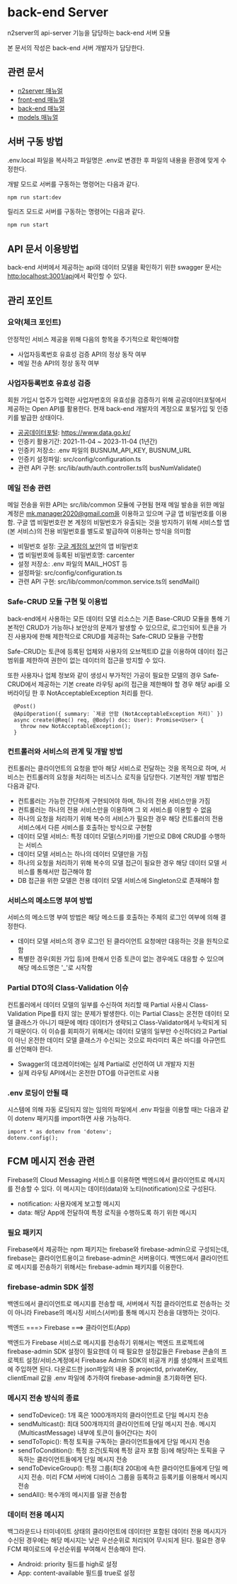 # back-end Server

n2server의 api-server 기능을 담당하는 back-end 서버 모듈

본 문서의 작성은 back-end 서버 개발자가 담당한다.

## 관련 문서

- [n2server 매뉴얼](https://github.com/ByunMooYoung/n2server)
- [front-end 매뉴얼](https://github.com/ByunMooYoung/n2server/tree/main/front-end)
- [back-end 매뉴얼](https://github.com/ByunMooYoung/n2server/tree/main/back-end)
- [models 매뉴얼](https://github.com/ByunMooYoung/n2server/tree/main/models)

## 서버 구동 방법

.env.local 파일을 복사하고 파일명은 .env로 변경한 후 파일의 내용을 환경에 맞게 수정한다.

개발 모드로 서버를 구동하는 명령어는 다음과 같다.

```bash
npm run start:dev
```

릴리즈 모드로 서버를 구동하는 명령어는 다음과 같다.

```bash
npm run start
```

## API 문서 이용방법

back-end 서버에서 제공하는 api와 데이터 모델을 확인하기 위한 swagger 문서는 [http:localhost:3001/api](http:localhost:3001/api)에서 확인할 수 있다.

## 관리 포인트

### 요약(체크 포인트)

안정적인 서비스 제공을 위해 다음의 항목을 주기적으로 확인해야함

- 사업자등록번호 유효성 검증 API의 정상 동작 여부
- 메일 전송 API의 정상 동작 여부

### 사업자등록번호 유효성 검증

회원 가입시 업주가 입력한 사업자번호의 유효성을 검증하기 위해 공공데이터포털에서 제공하는 Open API를 활용한다.
현재 back-end 개발자의 계정으로 포털가입 및 인증키를 발급한 상태이다.

- [공공데이터포털](https://www.data.go.kr/): https://www.data.go.kr/
- 인증키 활용기간: 2021-11-04 ~ 2023-11-04 (1년간)
- 인증키 저장소: .env 파일의 BUSNUM_API_KEY, BUSNUM_URL
- 인증키 설정파일: src/config/configuration.ts
- 관련 API 구현: src/lib/auth/auth.controller.ts의 busNumValidate()

### 메일 전송 관련

메일 전송을 위한 API는 src/lib/common 모듈에 구현됨
현재 메일 발송을 위한 메일 계정은 mk.manager2020@gmail.com을 이용하고 있으며 구글 앱 비밀번호를 이용함.
구글 앱 비밀번호란 본 계정의 비밀번호가 유출되는 것을 방지하기 위해 서비스할 앱(본 서비스)의 전용 비밀번호를 별도로 발급하여 이용하는 방식을 의미함

- 비밀번호 설정: [구글 계정의 보안](https://myaccount.google.com/security)의 앱 비밀번호
- 앱 비밀번호에 등록된 비밀번호명: carcenter
- 설정 저장소: .env 파일의 MAIL_HOST 등
- 설정파일: src/config/configuration.ts
- 관련 API 구현: src/lib/common/common.service.ts의 sendMail()

### Safe-CRUD 모듈 구현 및 이용법

back-end에서 사용하는 모든 데이터 모델 리소스는 기존 Base-CRUD 모듈을 통해 기본적인 CRUD가 가능하나 보안상의 문제가 발생할 수 있으므로, 로그인되어 토큰을 가진 사용자에 한해 제한적으로 CRUD를 제공하는 Safe-CRUD 모듈을 구현함

Safe-CRUD는 토큰에 등록된 업체와 사용자의 오브젝트ID 값을 이용하여 데이터 접근 범위를 제한하여 권한이 없는 데이터의 접근을 방지할 수 있다.

또한 사용자나 업체 정보와 같이 생성시 부가적인 가공이 필요한 모델의 경우 Safe-CRUD에서 제공하는 기본 create 라우팅 api의 접근을 제한해야 할 경우 해당 api를 오버라이딩 한 후 NotAcceptableException 처리를 한다.

```
  @Post()
  @ApiOperation({ summary: `제공 안함 (NotAcceptableException 처리)` })
  async create(@Req() req, @Body() doc: User): Promise<User> {
    throw new NotAcceptableException();
  }
```

### 컨트롤러와 서비스의 관계 및 개발 방법

컨트롤러는 클라이언트의 요청을 받아 해당 서비스로 전달하는 것을 목적으로 하며, 서비스는 컨트롤러의 요청을 처리하는 비즈니스 로직을 담당한다. 기본적인 개발 방법은 다음과 같다.

- 컨트롤러는 가능한 간단하게 구현되어야 하며, 하나의 전용 서비스만을 가짐
- 컨트롤러는 하나의 전용 서비스만을 이용하며 그 외 서비스를 이용할 수 없음
- 하나의 요청을 처리하기 위해 복수의 서비스가 필요한 경우 해당 컨트롤러의 전용 서비스에서 다른 서비스를 호출하는 방식으로 구현함
- 데이터 모델 서비스: 특정 데이터 모델(스키마)를 기반으로 DB에 CRUD를 수행하는 서비스
- 데이터 모델 서비스는 하나의 데이터 모델만을 가짐
- 하나의 요청을 처리하기 위해 복수의 모델 접근이 필요한 경우 해당 데이터 모델 서비스를 통해서만 접근해야 함
- DB 접근을 위한 모델은 전용 데이터 모델 서비스에 Singleton으로 존재해야 함

### 서비스의 메소드명 부여 방법

서비스의 메소드명 부여 방법은 해당 메소드를 호출하는 주체의 로그인 여부에 의해 결정한다.

- 데이터 모델 서비스의 경우 로그인 된 클라이언트 요청에만 대응하는 것을 원칙으로 함
- 특별한 경우(회원 가입 등)에 한해서 인증 토큰이 없는 경우에도 대응할 수 있으며 해당 메소드명은 '\_'로 시작함

### Partial DTO의 Class-Validation 이슈

컨트롤러에서 데이터 모델의 일부를 수신하여 처리할 때 Partial<DTO> 사용시 Class-Validation Pipe를 타지 않는 문제가 발생한다. 이는 Partial Class는 온전한 데이터 모델 클래스가 아니기 때문에 메타 데이터가 생략되고 Class-Validator에서 누락되게 되기 때문이다.
이 이슈를 회피하기 위해서는 데이터 모델의 일부만 수신하더라고 Partial이 아닌 온전한 데이터 모델 클래스가 수신되는 것으로 파라미터 혹은 바디를 아규먼트를 선언해야 한다.

- Swagger의 데코레이터에는 실제 Partial<DTO>로 선언하여 UI 개발자 지원
- 실제 라우팅 API에서는 온전한 DTO를 아규먼트로 사용

### .env 로딩이 안될 때

시스템에 의해 자동 로딩되지 않는 임의의 파일에서 .env 파일을 이용할 때는 다음과 같이 dotenv 패키지를 import하면 사용 가능하다.

```
import * as dotenv from 'dotenv';
dotenv.config();
```

## FCM 메시지 전송 관련

Firebase의 Cloud Messaging 서비스를 이용하면 백엔드에서 클라이언트로 메시지를 전송할 수 있다. 이 메시지는 데이터(data)와 노티(notification)으로 구성된다.

- notification: 사용자에게 보고할 메시지
- data: 해당 App에 전달하여 특정 로직을 수행하도록 하기 위한 메시지

### 필요 패키지

Firebase에서 제공하는 npm 패키지는 firebase와 firebase-admin으로 구성되는데, firebase는 클라이언트용이고 firebase-admin은 서버용이다. 백엔드에서 클라이언트로 메시지를 전송하기 위해서는 firebase-admin 패키지를 이용한다.

### firebase-admin SDK 설정

백엔드에서 클리이언트로 메시지를 전송할 때, 서버에서 직접 클라이언트로 전송하는 것이 아니라 Firebase의 메시징 서비스(서버)를 통해 메시지 전송을 대행하는 것이다.

백엔드 ===> Firebase ===> 클라이언트(App)

백엔드가 Firebase 서비스로 메시지를 전송하기 위해서는 백엔드 프로젝트에 firebase-admin SDK 설정이 필요한데 이 때 필요한 설정값들은 Firebase 콘솔의 프로젝트 설정/서비스계정에서 Firebase Admin SDK의 비공개 키를 생성해서 프로젝트에 주입하면 된다.
다운로드한 json파일의 내용 중 projectId, privateKey, clientEmail 값을 .env 파일에 추가하여 firebase-admin을 초기화하면 된다.

### 메시지 전송 방식의 종료

- sendToDevice(): 1개 혹은 1000개까지의 클라이언트로 단일 메시지 전송
- sendMulticast(): 최대 500개까지의 클라이언트에 단일 메시지 전송. 메시지(MulticastMessage) 내부에 토큰이 들어간다는 차이
- sendToTopic(): 특정 토픽을 구독하는 클라이언트들에게 단일 메시지 전송
- sendToCondition(): 특정 조건(토픽에 특정 글자 포함 등)에 해당하는 토픽을 구독하는 클라이언트들에게 단일 메시지 전송
- sendToDeviceGroup(): 특정 그룹(최대 20대)에 속한 클라이언트들에게 단일 메시지 전송. 미리 FCM 서버에 디바이스 그룹을 등록하고 등록키를 이용해서 메시지 전송
- sendAll(): 복수개의 메시지를 일괄 전송함

### 데이터 전용 메시지

백그라운드나 터미네이트 상태의 클라이언트에 데이터만 포함된 데이터 전용 메시지가 수신된 경우에는 해당 메시지는 낮은 우선순위로 처리되어 무시되게 된다. 필요한 경우 FCM 패이로드에 우선순위를 부여해서 전송해야 한다.

- Android: priority 필드를 high로 설정
- App: content-available 필드를 true로 설정
